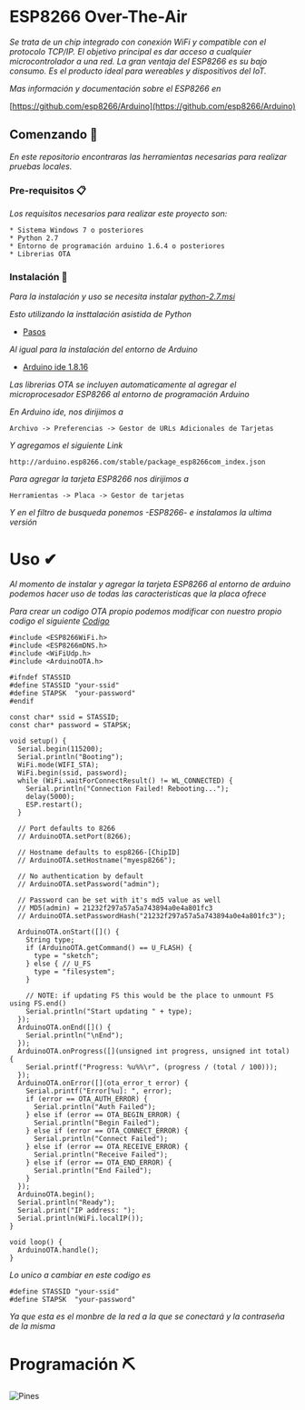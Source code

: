 # ESP8266 Over-The-Air
_Se trata de un chip integrado con conexión WiFi y compatible con el protocolo TCP/IP. El objetivo principal es dar acceso a cualquier microcontrolador a una red._
_La gran ventaja del ESP8266 es su bajo consumo. Es el producto ideal para wereables y dispositivos del IoT._

_Mas información y documentación sobre el ESP8266 en_

[https://github.com/esp8266/Arduino](https://github.com/esp8266/Arduino)


## Comenzando 🚀

_En este repositorio encontraras las herramientas necesarias para realizar pruebas locales._


### Pre-requisitos 📋

_Los requisitos necesarios para realizar este proyecto son:_

```
* Sistema Windows 7 o posteriores
* Python 2.7
* Entorno de programación arduino 1.6.4 o posteriores
* Librerias OTA
```

### Instalación 🔧

_Para la instalación y uso se necesita instalar [python-2.7.msi](https://github.com/Ronye215/ESP8266_OTA/blob/main/python-2.7.msi)_

_Esto utilizando la insttalación asistida de Python_

* [Pasos](https://user-images.githubusercontent.com/88066056/146032737-2f85e2f7-e354-4119-9e06-a61147404fd6.jpg)

_Al igual para la instalación del entorno de Arduino_

* [Arduino ide 1.8.16](https://downloads.arduino.cc/arduino-1.8.16-windows.exe)

_Las librerias OTA se incluyen automaticamente al agregar el microprocesador ESP8266 al entorno de programación Arduino_

_En Arduino ide, nos dirijimos a_

```
Archivo -> Preferencias -> Gestor de URLs Adicionales de Tarjetas
```

_Y agregamos el siguiente Link_

```
http://arduino.esp8266.com/stable/package_esp8266com_index.json
```

_Para agregar la tarjeta ESP8266 nos dirijimos a_ 

```
Herramientas -> Placa -> Gestor de tarjetas
```

_Y en el filtro de busqueda ponemos -ESP8266- e instalamos la ultima versión_

# Uso ✔

_Al momento de instalar y agregar la tarjeta ESP8266 al entorno de arduino podemos hacer uso de todas las caracteristicas que la placa ofrece_

_Para crear un codigo OTA propio podemos modificar con nuestro propio codigo el siguiente [Codigo](https://github.com/Ronye215/ESP8266_OTA/blob/main/OTA.ino)_

```
#include <ESP8266WiFi.h>
#include <ESP8266mDNS.h>
#include <WiFiUdp.h>
#include <ArduinoOTA.h>

#ifndef STASSID
#define STASSID "your-ssid"
#define STAPSK  "your-password"
#endif

const char* ssid = STASSID;
const char* password = STAPSK;

void setup() {
  Serial.begin(115200);
  Serial.println("Booting");
  WiFi.mode(WIFI_STA);
  WiFi.begin(ssid, password);
  while (WiFi.waitForConnectResult() != WL_CONNECTED) {
    Serial.println("Connection Failed! Rebooting...");
    delay(5000);
    ESP.restart();
  }

  // Port defaults to 8266
  // ArduinoOTA.setPort(8266);

  // Hostname defaults to esp8266-[ChipID]
  // ArduinoOTA.setHostname("myesp8266");

  // No authentication by default
  // ArduinoOTA.setPassword("admin");

  // Password can be set with it's md5 value as well
  // MD5(admin) = 21232f297a57a5a743894a0e4a801fc3
  // ArduinoOTA.setPasswordHash("21232f297a57a5a743894a0e4a801fc3");

  ArduinoOTA.onStart([]() {
    String type;
    if (ArduinoOTA.getCommand() == U_FLASH) {
      type = "sketch";
    } else { // U_FS
      type = "filesystem";
    }

    // NOTE: if updating FS this would be the place to unmount FS using FS.end()
    Serial.println("Start updating " + type);
  });
  ArduinoOTA.onEnd([]() {
    Serial.println("\nEnd");
  });
  ArduinoOTA.onProgress([](unsigned int progress, unsigned int total) {
    Serial.printf("Progress: %u%%\r", (progress / (total / 100)));
  });
  ArduinoOTA.onError([](ota_error_t error) {
    Serial.printf("Error[%u]: ", error);
    if (error == OTA_AUTH_ERROR) {
      Serial.println("Auth Failed");
    } else if (error == OTA_BEGIN_ERROR) {
      Serial.println("Begin Failed");
    } else if (error == OTA_CONNECT_ERROR) {
      Serial.println("Connect Failed");
    } else if (error == OTA_RECEIVE_ERROR) {
      Serial.println("Receive Failed");
    } else if (error == OTA_END_ERROR) {
      Serial.println("End Failed");
    }
  });
  ArduinoOTA.begin();
  Serial.println("Ready");
  Serial.print("IP address: ");
  Serial.println(WiFi.localIP());
}

void loop() {
  ArduinoOTA.handle();
}
```

_Lo unico a cambiar en este codigo es_

```
#define STASSID "your-ssid"
#define STAPSK  "your-password"
```

_Ya que esta es el monbre de la red a la que se conectará y la contraseña de la misma_

# Programación ⛏

![Pines](https://naylampmechatronics.com/img/cms/Blog/ESP8266%20con%20IDE%20Arduino/Pinout%20WeMos.jpg)
